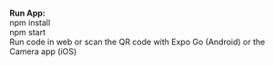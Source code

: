 <strong>Run App:</strong>
<br />
npm install
<br />
npm start
<br />
Run code in web or scan the QR code with Expo Go (Android) or the Camera app (iOS)
